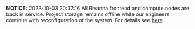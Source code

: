 **NOTICE:** 2023-10-03 20:37:16 All Rivanna frontend and compute nodes are back in service. Project storage remains offline while our engineers continue with reconfiguration of the system. For details see [here](https://www.rc.virginia.edu/).
